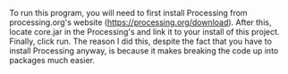 To run this program, you will need to first install Processing from processing.org's website (https://processing.org/download). 
After this, locate core.jar in the Processing's and link it to your install of this project.
Finally, click run.
The reason I did this, despite the fact that you have to install Processing anyway, is because it makes breaking the code up into packages much easier.
